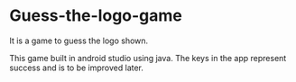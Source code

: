 # Guess-the-logo-game

It is a game to guess the logo shown.

This game built in android studio using java. The keys in the app represent success and is to be improved later.
